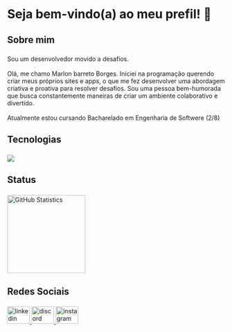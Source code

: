 <h1 align="left">Seja bem-vindo(a) ao meu prefil! 👋</h1>

###

<h2 align="left">Sobre mim</h2>

###

<p align="left">Sou um desenvolvedor movido a desafios. <br><br>Olá, me chamo Marlon barreto Borges. Iniciei na programação querendo criar meus próprios sites e apps, o que me fez desenvolver uma abordagem criativa e proativa para resolver desafios. Sou uma pessoa bem-humorada que busca constantemente maneiras de criar um ambiente colaborativo e divertido.<br><br>Atualmente estou cursando Bacharelado em Engenharia de Softwere (2/8)</p>

###

<h2 align="left">Tecnologias</h2>

###

<div style="display: inline_block">
    <img src="https://skillicons.dev/icons?i=javascript,typescript,react,tailwindcss,nodejs,nestjs,prisma,postgres,docker,git" />
</div>

###

<h2 align="left">Status</h2>

###

<div style="display: inline_block">
  <a href="https://github.com/MarlonBBo">
  <img height="180px" alt="GitHub Statistics" src="https://github-readme-stats.vercel.app/api/top-langs/?username=MarlonBBo&&langs_count=6&theme=dark&layout=compact"/>
  </a>
</div>  

###

<h2 align="left">Redes Sociais</h2>

###

<div align="left">
  <a href="https://www.linkedin.com/in/marlonbarretoborges/" target="_blank">
    <img src="https://raw.githubusercontent.com/maurodesouza/profile-readme-generator/master/src/assets/icons/social/linkedin/default.svg" width="52" height="40" alt="linkedin logo"  />
  </a>
  <a href="https://discord.com/users/418090844600664064" target="_blank">
    <img src="https://raw.githubusercontent.com/maurodesouza/profile-readme-generator/master/src/assets/icons/social/discord/default.svg" width="52" height="40" alt="discord logo"  />
  </a>
  <a href="https://www.instagram.com/marlonb.borges/" target="_blank">
    <img src="https://raw.githubusercontent.com/maurodesouza/profile-readme-generator/master/src/assets/icons/social/instagram/default.svg" width="52" height="40" alt="instagram logo"  />
  </a>
</div>

###
